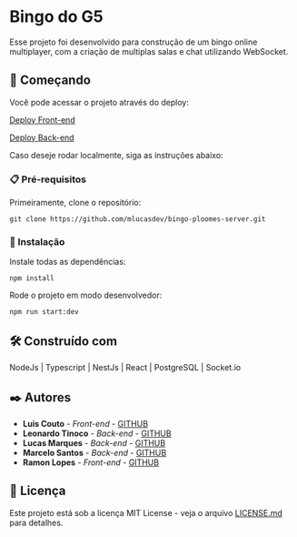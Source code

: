 # Bingo do G5

Esse projeto foi desenvolvido para construção de um bingo online multiplayer, com a criação de multiplas salas e chat utilizando WebSocket.


## 🚀 Começando

Você pode acessar o projeto através do deploy:

[Deploy Front-end](https://www.breakingbingo.tk)

[Deploy Back-end](https://bingo-ploomes-server-production.up.railway.app/api)

Caso deseje rodar localmente, siga as instruções abaixo:

### 📋 Pré-requisitos

Primeiramente, clone o repositório:
```
git clone https://github.com/mlucasdev/bingo-ploomes-server.git
```

### 🔧 Instalação

Instale todas as dependências:

```
npm install
```

Rode o projeto em modo desenvolvedor:

```
npm run start:dev
```

## 🛠️ Construído com

NodeJs | Typescript | NestJs | React | PostgreSQL | Socket.io
 
## ✒️ Autores

* **Luis Couto** - *Front-end* - [GITHUB](https://github.com/lhcouto)
* **Leonardo Tinoco** - *Back-end* - [GITHUB](https://github.com/leotinoco7)
* **Lucas Marques** - *Back-end* - [GITHUB](https://github.com/mlucasdev/)
* **Marcelo Santos** - *Back-end* - [GITHUB](https://github.com/DJMarshallSantos)
* **Ramon Lopes** - *Front-end* - [GITHUB](https://github.com/RamonMarcelLopes)

## 📄 Licença

Este projeto está sob a licença MIT License - veja o arquivo [LICENSE.md](https://github.com/mlucasdev/bingo-ploomes-server/blob/main/LICENSE) para detalhes.
